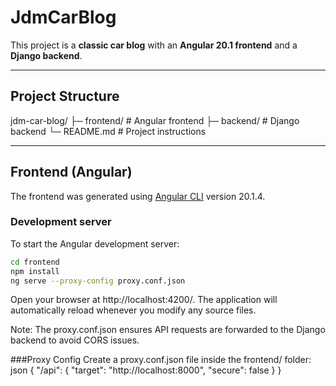 # JdmCarBlog

This project is a **classic car blog** with an **Angular 20.1 frontend** and a **Django backend**.

---

## Project Structure

jdm-car-blog/
├─ frontend/ # Angular frontend
├─ backend/ # Django backend
└─ README.md # Project instructions


---

## Frontend (Angular)

The frontend was generated using [Angular CLI](https://github.com/angular/angular-cli) version 20.1.4.

### Development server

To start the Angular development server:

```bash
cd frontend
npm install
ng serve --proxy-config proxy.conf.json
```
Open your browser at http://localhost:4200/. The application will automatically reload whenever you modify any source files.

Note: The proxy.conf.json ensures API requests are forwarded to the Django backend to avoid CORS issues.

###Proxy Config
Create a proxy.conf.json file inside the frontend/ folder:
json
{
  "/api": {
    "target": "http://localhost:8000",
    "secure": false
  }
}

